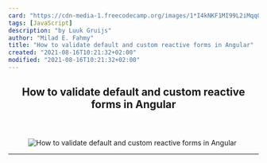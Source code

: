 ```yaml
---
card: "https://cdn-media-1.freecodecamp.org/images/1*I4kNKF1MI99L2iMqq0it-g.jpeg"
tags: [JavaScript]
description: "by Luuk Gruijs"
author: "Milad E. Fahmy"
title: "How to validate default and custom reactive forms in Angular"
created: "2021-08-16T10:21:32+02:00"
modified: "2021-08-16T10:21:32+02:00"
---
```

<div class="site-wrapper">
<main id="site-main" class="site-main outer">
<div class="inner">
<article class="post-full post tag-javascript tag-angular tag-typescript tag-tech tag-web-development ">
<header class="post-full-header">
<h1 class="post-full-title">How to validate default and custom reactive forms in Angular</h1>
</header>
<figure class="post-full-image">
<picture>
<source media="(max-width: 700px)" sizes="1px" srcset="data:image/gif;base64,R0lGODlhAQABAIAAAAAAAP///yH5BAEAAAAALAAAAAABAAEAAAIBRAA7 1w">
<source media="(min-width: 701px)" sizes="(max-width: 800px) 400px,
(max-width: 1170px) 700px,
1400px" srcset="https://cdn-media-1.freecodecamp.org/images/1*I4kNKF1MI99L2iMqq0it-g.jpeg 300w,
https://cdn-media-1.freecodecamp.org/images/1*I4kNKF1MI99L2iMqq0it-g.jpeg 600w,
https://cdn-media-1.freecodecamp.org/images/1*I4kNKF1MI99L2iMqq0it-g.jpeg 1000w,
https://cdn-media-1.freecodecamp.org/images/1*I4kNKF1MI99L2iMqq0it-g.jpeg 2000w">
<img onerror="this.style.display='none'" src="https://cdn-media-1.freecodecamp.org/images/1*I4kNKF1MI99L2iMqq0it-g.jpeg" alt="How to validate default and custom reactive forms in Angular">
</picture>
</figure>
<section class="post-full-content">
<div class="post-content medium-migrated-article">
</div>
<hr>
</section>
</article>
</div>
</main>
</div>
<!-- Google Tag Manager (noscript) -->
<!-- End Google Tag Manager (noscript) -->

